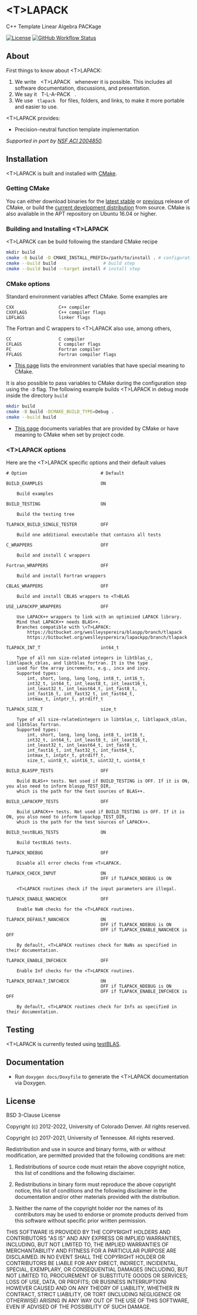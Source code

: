 # \<T\>LAPACK
C++ Template Linear Algebra PACKage

[![License](https://img.shields.io/badge/License-BSD%203--Clause-blue.svg)](https://github.com/tlapack/tlapack/blob/master/LICENSE)
[![GitHub Workflow Status](https://github.com/tlapack/tlapack/actions/workflows/cmake.yml/badge.svg)](https://github.com/tlapack/tlapack/actions/workflows/cmake.yml)

## About

First things to know about \<T\>LAPACK:

1. We write &nbsp; \<T\>LAPACK &nbsp; whenever it is possible. This includes all software documentation, discussions, and presentation.
2. We say it &nbsp; T-L-A-PACK &nbsp; .
3. We use &nbsp; `tlapack` &nbsp; for files, folders, and links, to make it more portable and easier to use.

\<T\>LAPACK provides:

+ Precision-neutral function template implementation

*Supported in part by [NSF ACI 2004850](http://www.nsf.gov/awardsearch/showAward?AWD_ID=2004850).*

## Installation

\<T\>LAPACK is built and installed with [CMake](https://cmake.org/).

### Getting CMake

You can either download binaries for the [latest stable](https://cmake.org/download/#latest) or [previous](https://cmake.org/download/#previous) release of CMake,
or build the [current development distribution](https://github.com/Kitware/CMake) from source. CMake is also available in the APT repository on Ubuntu 16.04 or higher.

### Building and Installing \<T\>LAPACK

\<T\>LAPACK can be build following the standard CMake recipe

```sh
mkdir build
cmake -B build -D CMAKE_INSTALL_PREFIX=/path/to/install . # configuration step
cmake --build build                  # build step
cmake --build build --target install # install step
```

### CMake options

Standard environment variables affect CMake.
Some examples are

    CXX                 C++ compiler
    CXXFLAGS            C++ compiler flags
    LDFLAGS             linker flags

The Fortran and C wrappers to \<T\>LAPACK also use, among others,

    CC                  C compiler
    CFLAGS              C compiler flags
    FC                  Fortran compiler
    FFLAGS              Fortran compiler flags

* [This page](https://cmake.org/cmake/help/latest/manual/cmake-env-variables.7.html) lists the environment variables that have special meaning to CMake.

It is also possible to pass variables to CMake during the configuration step using the `-D` flag.
The following example builds \<T\>LAPACK in debug mode inside the directory `build`

```sh
mkdir build
cmake -B build -DCMAKE_BUILD_TYPE=Debug .
cmake --build build
```

* [This page](https://cmake.org/cmake/help/latest/manual/cmake-variables.7.html) documents variables that are provided by CMake or have meaning to CMake when set by project code.

### \<T\>LAPACK options

Here are the \<T\>LAPACK specific options and their default values

    # Option                            # Default

    BUILD_EXAMPLES                      ON
        
        Build examples
    
    BUILD_TESTING                       ON
    
        Build the testing tree
    
    TLAPACK_BUILD_SINGLE_TESTER         OFF
    
        Build one additional executable that contains all tests
        
    C_WRAPPERS                          OFF
    
        Build and install C wrappers
        
    Fortran_WRAPPERS                    OFF
    
        Build and install Fortran wrappers

    CBLAS_WRAPPERS                      OFF
    
        Build and install CBLAS wrappers to <T>BLAS
    
    USE_LAPACKPP_WRAPPERS               OFF

        Use LAPACK++ wrappers to link with an optimized LAPACK library.
        Mind that LAPACK++ needs BLAS++.
        Branches compatible with \<T>LAPACK:
            https://bitbucket.org/weslleyspereira/blaspp/branch/tlapack
            https://bitbucket.org/weslleyspereira/lapackpp/branch/tlapack
    
    TLAPACK_INT_T                       int64_t
    
        Type of all non size-related integers in libtblas_c, libtlapack_cblas, and libtblas_fortran. It is the type
        used for the array increments, e.g., incx and incy.
        Supported types:
            int, short, long, long long, int8_t, int16_t,
            int32_t, int64_t, int_least8_t, int_least16_t,
            int_least32_t, int_least64_t, int_fast8_t, 
            int_fast16_t, int_fast32_t, int_fast64_t, 
            intmax_t, intptr_t, ptrdiff_t
    
    TLAPACK_SIZE_T                      size_t
    
        Type of all size-relatedintegers in libtblas_c, libtlapack_cblas, and libtblas_fortran.
        Supported types:
            int, short, long, long long, int8_t, int16_t,
            int32_t, int64_t, int_least8_t, int_least16_t,
            int_least32_t, int_least64_t, int_fast8_t, 
            int_fast16_t, int_fast32_t, int_fast64_t, 
            intmax_t, intptr_t, ptrdiff_t,
            size_t, uint8_t, uint16_t, uint32_t, uint64_t
    
    BUILD_BLASPP_TESTS                  OFF

        Build BLAS++ tests. Not used if BUILD_TESTING is OFF. If it is ON, you also need to inform blaspp_TEST_DIR,
        which is the path for the test sources of BLAS++.
    
    BUILD_LAPACKPP_TESTS                OFF

        Build LAPACK++ tests. Not used if BUILD_TESTING is OFF. If it is ON, you also need to inform lapackpp_TEST_DIR,
        which is the path for the test sources of LAPACK++.

    BUILD_testBLAS_TESTS                ON

        Build testBLAS tests.

    TLAPACK_NDEBUG                      OFF

        Disable all error checks from <T>LAPACK.

    TLAPACK_CHECK_INPUT                 ON
                                        OFF if TLAPACK_NDEBUG is ON

        <T>LAPACK routines check if the input parameters are illegal.

    TLAPACK_ENABLE_NANCHECK             OFF

        Enable NaN checks for the <T>LAPACK routines.

    TLAPACK_DEFAULT_NANCHECK            ON
                                        OFF if TLAPACK_NDEBUG is ON
                                        OFF if TLAPACK_ENABLE_NANCHECK is OFF

        By default, <T>LAPACK routines check for NaNs as specified in their documentation.

    TLAPACK_ENABLE_INFCHECK             OFF

        Enable Inf checks for the <T>LAPACK routines.

    TLAPACK_DEFAULT_INFCHECK            ON
                                        OFF if TLAPACK_NDEBUG is ON
                                        OFF if TLAPACK_ENABLE_INFCHECK is OFF

        By default, <T>LAPACK routines check for Infs as specified in their documentation.

## Testing

\<T\>LAPACK is currently tested using [testBLAS](https://github.com/tlapack/testBLAS).

## Documentation

+ Run `doxygen docs/Doxyfile` to generate the \<T\>LAPACK documentation via Doxygen.

## License

BSD 3-Clause License

Copyright (c) 2012-2022, University of Colorado Denver. All rights reserved.

Copyright (c) 2017-2021, University of Tennessee. All rights reserved.

Redistribution and use in source and binary forms, with or without modification, are permitted provided that the following conditions are met:

1. Redistributions of source code must retain the above copyright notice, this list of conditions and the following disclaimer.

2. Redistributions in binary form must reproduce the above copyright notice, this list of conditions and the following disclaimer in the documentation and/or other materials provided with the distribution.

3. Neither the name of the copyright holder nor the names of its contributors may be used to endorse or promote products derived from this software without specific prior written permission.

THIS SOFTWARE IS PROVIDED BY THE COPYRIGHT HOLDERS AND CONTRIBUTORS "AS IS" AND ANY EXPRESS OR IMPLIED WARRANTIES, INCLUDING, BUT NOT LIMITED TO, THE IMPLIED WARRANTIES OF MERCHANTABILITY AND FITNESS FOR A PARTICULAR PURPOSE ARE DISCLAIMED. IN NO EVENT SHALL THE COPYRIGHT HOLDER OR CONTRIBUTORS BE LIABLE FOR ANY DIRECT, INDIRECT, INCIDENTAL, SPECIAL, EXEMPLARY, OR CONSEQUENTIAL DAMAGES (INCLUDING, BUT NOT LIMITED TO, PROCUREMENT OF SUBSTITUTE GOODS OR SERVICES; LOSS OF USE, DATA, OR PROFITS; OR BUSINESS INTERRUPTION) HOWEVER CAUSED AND ON ANY THEORY OF LIABILITY, WHETHER IN CONTRACT, STRICT LIABILITY, OR TORT (INCLUDING NEGLIGENCE OR OTHERWISE) ARISING IN ANY WAY OUT OF THE USE OF THIS SOFTWARE, EVEN IF ADVISED OF THE POSSIBILITY OF SUCH DAMAGE.
